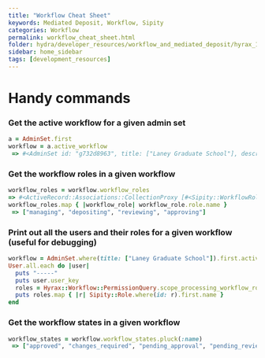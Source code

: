 ```yaml
---
title: "Workflow Cheat Sheet"
keywords: Mediated Deposit, Workflow, Sipity
categories: Workflow
permalink: workflow_cheat_sheet.html
folder: hydra/developer_resources/workflow_and_mediated_deposit/hyrax_1.0/workflow_cheat_sheet.md
sidebar: home_sidebar
tags: [development_resources]
---
```


# Handy commands

### Get the active workflow for a given admin set
```ruby
a = AdminSet.first
workflow = a.active_workflow
 => #<AdminSet id: "g732d8963", title: ["Laney Graduate School"], description: [], creator: ["redacted@fake.edu"], access_control_id: "ea6d2579-2f17-4e05-a348-f36716b783e5", representative_id: nil, thumbnail_id: nil>
```

### Get the workflow roles in a given workflow
```ruby
workflow_roles = workflow.workflow_roles
=> #<ActiveRecord::Associations::CollectionProxy [#<Sipity::WorkflowRole id: 12, workflow_id: 3, role_id: 1, created_at: "2017-06-19 16:49:09", updated_at: "2017-06-19 16:49:09">, #<Sipity::WorkflowRole id: 6, workflow_id: 3, role_id: 2, created_at: "2017-06-19 16:49:09", updated_at: "2017-06-19 16:49:09">, #<Sipity::WorkflowRole id: 5, workflow_id: 3, role_id: 3, created_at: "2017-06-19 16:49:08", updated_at: "2017-06-19 16:49:08">, #<Sipity::WorkflowRole id: 4, workflow_id: 3, role_id: 4, created_at: "2017-06-19 16:49:08", updated_at: "2017-06-19 16:49:08">]>
workflow_roles.map { |workflow_role| workflow_role.role.name }
 => ["managing", "depositing", "reviewing", "approving"]
```

### Print out all the users and their roles for a given workflow (useful for debugging)
```ruby
workflow = AdminSet.where(title: ["Laney Graduate School"]).first.active_workflow
User.all.each do |user|
  puts "-----"
  puts user.user_key
  roles = Hyrax::Workflow::PermissionQuery.scope_processing_workflow_roles_for_user_and_workflow(user: user, workflow: workflow).pluck(:role_id)
  puts roles.map { |r| Sipity::Role.where(id: r).first.name }
end
```

### Get the workflow states in a given workflow
```ruby
workflow_states = workflow.workflow_states.pluck(:name)
 => ["approved", "changes_required", "pending_approval", "pending_review"]
```
